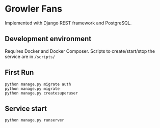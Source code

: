 # Growler Fans

Implemented with Django REST framework and PostgreSQL.

## Development environment
Requires Docker and Docker Composer. Scripts to create/start/stop the service are in `/scripts/`

## First Run
```
python manage.py migrate auth
python manage.py migrate
python manage.py createsuperuser
```
## Service start
```
python manage.py runserver
```
